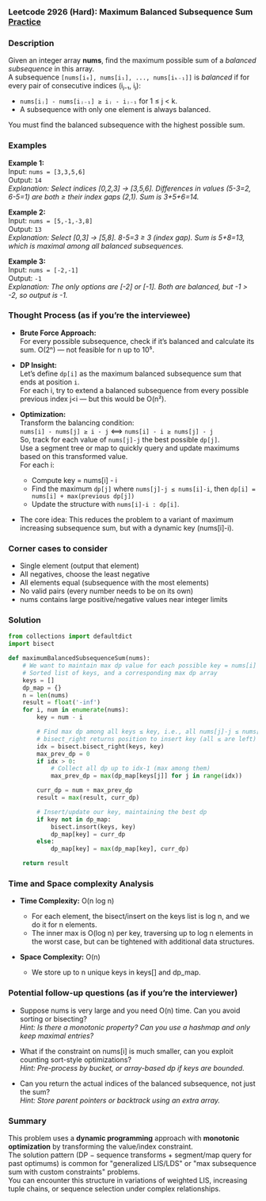 ### Leetcode 2926 (Hard): Maximum Balanced Subsequence Sum [Practice](https://leetcode.com/problems/maximum-balanced-subsequence-sum)

### Description  
Given an integer array **nums**, find the maximum possible sum of a *balanced subsequence* in this array.  
A subsequence `[nums[i₀], nums[i₁], ..., nums[iₖ₋₁]]` is *balanced* if for every pair of consecutive indices (iⱼ₋₁, iⱼ):
- `nums[iⱼ] - nums[iⱼ₋₁] ≥ iⱼ - iⱼ₋₁` for 1 ≤ j < k.
- A subsequence with only one element is always balanced.

You must find the balanced subsequence with the highest possible sum.

### Examples  

**Example 1:**  
Input: `nums = [3,3,5,6]`  
Output: `14`  
*Explanation: Select indices [0,2,3] → [3,5,6]. Differences in values (5-3=2, 6-5=1) are both ≥ their index gaps (2,1). Sum is 3+5+6=14.*

**Example 2:**  
Input: `nums = [5,-1,-3,8]`  
Output: `13`  
*Explanation: Select [0,3] → [5,8]. 8-5=3 ≥ 3 (index gap). Sum is 5+8=13, which is maximal among all balanced subsequences.*

**Example 3:**  
Input: `nums = [-2,-1]`  
Output: `-1`  
*Explanation: The only options are [-2] or [-1]. Both are balanced, but -1 > -2, so output is -1.*

### Thought Process (as if you’re the interviewee)  
- **Brute Force Approach:**  
  For every possible subsequence, check if it’s balanced and calculate its sum. O(2ⁿ) — not feasible for n up to 10⁵.

- **DP Insight:**  
  Let’s define `dp[i]` as the maximum balanced subsequence sum that ends at position `i`.  
  For each i, try to extend a balanced subsequence from every possible previous index j<i — but this would be O(n²).

- **Optimization:**  
  Transform the balancing condition:  
  `nums[i] - nums[j] ≥ i - j`  ⟺  `nums[i] - i ≥ nums[j] - j`  
  So, track for each value of `nums[j]-j` the best possible `dp[j]`.  
  Use a segment tree or map to quickly query and update maximums based on this transformed value.  
  For each i:  
  - Compute key = nums[i] - i  
  - Find the maximum `dp[j]` where `nums[j]-j ≤ nums[i]-i`, then `dp[i] = nums[i] + max(previous dp[j])`  
  - Update the structure with `nums[i]-i : dp[i]`.

- The core idea: This reduces the problem to a variant of maximum increasing subsequence sum, but with a dynamic key (nums[i]-i).

### Corner cases to consider  
- Single element (output that element)
- All negatives, choose the least negative
- All elements equal (subsequence with the most elements)
- No valid pairs (every number needs to be on its own)
- nums contains large positive/negative values near integer limits

### Solution

```python
from collections import defaultdict
import bisect

def maximumBalancedSubsequenceSum(nums):
    # We want to maintain max dp value for each possible key = nums[i] - i
    # Sorted list of keys, and a corresponding max dp array
    keys = []
    dp_map = {}
    n = len(nums)
    result = float('-inf')
    for i, num in enumerate(nums):
        key = num - i

        # Find max dp among all keys ≤ key, i.e., all nums[j]-j ≤ nums[i]-i
        # bisect_right returns position to insert key (all ≤ are left)
        idx = bisect.bisect_right(keys, key)
        max_prev_dp = 0
        if idx > 0:
            # Collect all dp up to idx-1 (max among them)
            max_prev_dp = max(dp_map[keys[j]] for j in range(idx))

        curr_dp = num + max_prev_dp
        result = max(result, curr_dp)

        # Insert/update our key, maintaining the best dp
        if key not in dp_map:
            bisect.insort(keys, key)
            dp_map[key] = curr_dp
        else:
            dp_map[key] = max(dp_map[key], curr_dp)

    return result
```

### Time and Space complexity Analysis  

- **Time Complexity:** O(n log n)  
  - For each element, the bisect/insert on the keys list is log n, and we do it for n elements.
  - The inner max is O(log n) per key, traversing up to log n elements in the worst case, but can be tightened with additional data structures.

- **Space Complexity:** O(n)  
  - We store up to n unique keys in keys[] and dp_map.

### Potential follow-up questions (as if you’re the interviewer)  

- Suppose nums is very large and you need O(n) time. Can you avoid sorting or bisecting?  
  *Hint: Is there a monotonic property? Can you use a hashmap and only keep maximal entries?*

- What if the constraint on nums[i] is much smaller, can you exploit counting sort-style optimizations?  
  *Hint: Pre-process by bucket, or array-based dp if keys are bounded.*

- Can you return the actual indices of the balanced subsequence, not just the sum?  
  *Hint: Store parent pointers or backtrack using an extra array.*

### Summary
This problem uses a **dynamic programming** approach with **monotonic optimization** by transforming the value/index constraint.  
The solution pattern (DP − sequence transforms + segment/map query for past optimums) is common for "generalized LIS/LDS" or "max subsequence sum with custom constraints" problems.  
You can encounter this structure in variations of weighted LIS, increasing tuple chains, or sequence selection under complex relationships.
